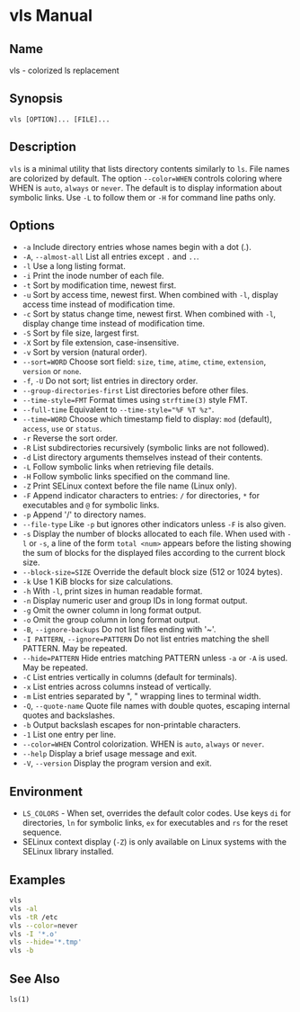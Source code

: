 # vls Manual

## Name
vls - colorized ls replacement

## Synopsis
`vls [OPTION]... [FILE]...`

## Description
`vls` is a minimal utility that lists directory contents similarly to `ls`. File names are colorized by default. The option `--color=WHEN` controls coloring where WHEN is `auto`, `always` or `never`. The default is to display information about symbolic links. Use `-L` to follow them or `-H` for command line paths only.

## Options
- `-a` Include directory entries whose names begin with a dot (.).
- `-A`, `--almost-all` List all entries except `.` and `..`.
- `-l` Use a long listing format.
- `-i` Print the inode number of each file.
- `-t` Sort by modification time, newest first.
- `-u` Sort by access time, newest first. When combined with `-l`, display access time instead of modification time.
- `-c` Sort by status change time, newest first. When combined with `-l`, display change time instead of modification time.
- `-S` Sort by file size, largest first.
- `-X` Sort by file extension, case-insensitive.
- `-v` Sort by version (natural order).
- `--sort=WORD` Choose sort field: `size`, `time`, `atime`, `ctime`,
  `extension`, `version` or `none`.
- `-f`, `-U` Do not sort; list entries in directory order.
- `--group-directories-first` List directories before other files.
- `--time-style=FMT` Format times using `strftime(3)` style FMT.
- `--full-time` Equivalent to `--time-style="%F %T %z"`.
- `--time=WORD` Choose which timestamp field to display: `mod` (default),
  `access`, `use` or `status`.
- `-r` Reverse the sort order.
- `-R` List subdirectories recursively (symbolic links are not followed).
- `-d` List directory arguments themselves instead of their contents.
- `-L` Follow symbolic links when retrieving file details.
- `-H` Follow symbolic links specified on the command line.
- `-Z` Print SELinux context before the file name (Linux only).
- `-F` Append indicator characters to entries: `/` for directories, `*` for executables and `@` for symbolic links.
- `-p` Append '/' to directory names.
- `--file-type` Like `-p` but ignores other indicators unless `-F` is also given.
- `-s` Display the number of blocks allocated to each file. When used with `-l` or `-s`, a line of the form `total <num>` appears before the listing showing the sum of blocks for the displayed files according to the current block size.
- `--block-size=SIZE` Override the default block size (512 or 1024 bytes).
- `-k` Use 1 KiB blocks for size calculations.
- `-h` With `-l`, print sizes in human readable format.
- `-n` Display numeric user and group IDs in long format output.
- `-g` Omit the owner column in long format output.
- `-o` Omit the group column in long format output.
- `-B`, `--ignore-backups` Do not list files ending with '~'.
- `-I PATTERN`, `--ignore=PATTERN` Do not list entries matching the shell PATTERN. May be repeated.
- `--hide=PATTERN` Hide entries matching PATTERN unless `-a` or `-A` is used. May be repeated.
- `-C` List entries vertically in columns (default for terminals).
- `-x` List entries across columns instead of vertically.
- `-m` List entries separated by ", " wrapping lines to terminal width.
- `-Q`, `--quote-name` Quote file names with double quotes, escaping internal quotes and backslashes.
- `-b` Output backslash escapes for non-printable characters.
- `-1` List one entry per line.
- `--color=WHEN` Control colorization. WHEN is `auto`, `always` or `never`.
- `--help` Display a brief usage message and exit.
- `-V`, `--version` Display the program version and exit.

## Environment
- `LS_COLORS` - When set, overrides the default color codes. Use keys `di` for directories, `ln` for symbolic links, `ex` for executables and `rs` for the reset sequence.
- SELinux context display (`-Z`) is only available on Linux systems with the SELinux library installed.

## Examples
```sh
vls
vls -al
vls -tR /etc
vls --color=never
vls -I '*.o'
vls --hide='*.tmp'
vls -b
```

## See Also
`ls(1)`
